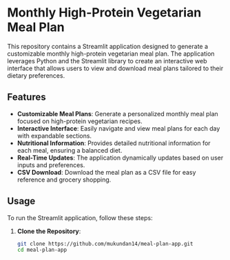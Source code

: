 # Monthly High-Protein Vegetarian Meal Plan

This repository contains a Streamlit application designed to generate a customizable monthly high-protein vegetarian meal plan. The application leverages Python and the Streamlit library to create an interactive web interface that allows users to view and download meal plans tailored to their dietary preferences.

## Features

- **Customizable Meal Plans**: Generate a personalized monthly meal plan focused on high-protein vegetarian recipes.
- **Interactive Interface**: Easily navigate and view meal plans for each day with expandable sections.
- **Nutritional Information**: Provides detailed nutritional information for each meal, ensuring a balanced diet.
- **Real-Time Updates**: The application dynamically updates based on user inputs and preferences.
- **CSV Download**: Download the meal plan as a CSV file for easy reference and grocery shopping.

## Usage

To run the Streamlit application, follow these steps:

1. **Clone the Repository**:
   ```bash
   git clone https://github.com/mukundan14/meal-plan-app.git
   cd meal-plan-app
